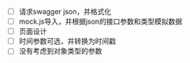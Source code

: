 - [ ] 请求swagger json，并格式化
- [ ] mock.js导入，并根据json的接口参数和类型模拟数据
- [ ] 页面设计
- [ ] 时间参数可选，并转换为时间戳
- [ ] 没有考虑到对象类型的参数